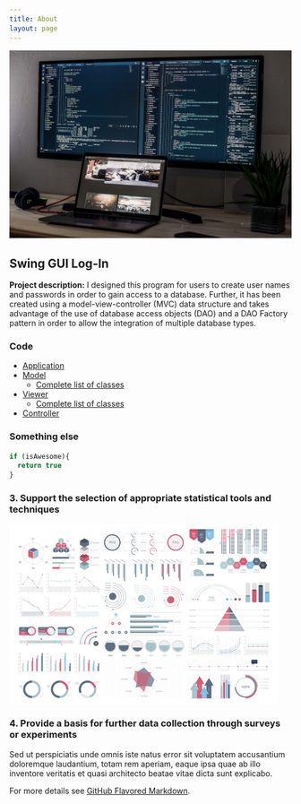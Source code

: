 ```yaml
---
title: About
layout: page
---
```

![Coding Set-Up](https://github.com/chrishamlin98/chrishamlin98.github.io/blob/master/assets/images/Coding_Screenshot.jpg?raw=true)

## Swing GUI Log-In

**Project description:** I designed this program for users to create user names and passwords in order to gain access to a database.  Further, it has been created using a model-view-controller (MVC) data structure and takes advantage of the use of database access objects (DAO) and a DAO Factory pattern in order to allow the integration of multiple database types.

### Code

- [Application](https://raw.githubusercontent.com/chrishamlin98/Class-Sorter-MCV/master/src/classSorter/app/Application.java)
- [Model](https://raw.githubusercontent.com/chrishamlin98/Class-Sorter-MCV/master/src/classSorter/dataModel/Model.java)
   - [Complete list of classes](https://github.com/chrishamlin98/Class-Sorter-MCV/tree/master/src/classSorter/dataModel)
- [Viewer](https://raw.githubusercontent.com/chrishamlin98/Class-Sorter-MCV/master/src/classSorter/viewer/View.java)
   - [Complete list of classes](https://github.com/chrishamlin98/Class-Sorter-MCV/tree/master/src/classSorter/viewer)
- [Controller](https://raw.githubusercontent.com/chrishamlin98/Class-Sorter-MCV/master/src/classSorter/controller/Controller.java)

### Something else

```javascript
if (isAwesome){
  return true
}
```

### 3. Support the selection of appropriate statistical tools and techniques

![Image of Stat Tools](https://github.com/chrishamlin98/chrishamlin98.github.io/blob/master/assets/images/dummy_thumbnail.jpg?raw=true)

### 4. Provide a basis for further data collection through surveys or experiments

Sed ut perspiciatis unde omnis iste natus error sit voluptatem accusantium doloremque laudantium, totam rem aperiam, eaque ipsa quae ab illo inventore veritatis et quasi architecto beatae vitae dicta sunt explicabo.

For more details see [GitHub Flavored Markdown](https://guides.github.com/features/mastering-markdown/).
